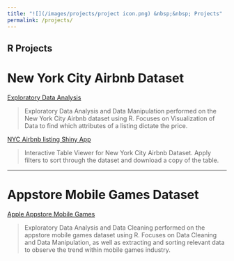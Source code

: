 ```yaml
---
title: "![](/images/projects/project icon.png) &nbsp;&nbsp; Projects"
permalink: /projects/
---
```

__R Projects__    
-----

# New York City Airbnb Dataset

[Exploratory Data Analysis](/nyc_airbnb/)
> Exploratory Data Analysis and Data Manipulation performed on the New York City Airbnb dataset using R.
> Focuses on Visualization of Data to find which attributes of a listing dictate the price.

[NYC Airbnb listing Shiny App](https://junsu-ku.shinyapps.io/listing_viewer_shiny_app/)
> Interactive Table Viewer for New York City Airbnb Dataset.
> Apply filters to sort through the dataset and download a copy of the table.

-----

# Appstore Mobile Games Dataset

[Apple Appstore Mobile Games](/appstore/)
> Exploratory Data Analysis and Data Cleaning performed on the appstore mobile games dataset using R.
> Focuses on Data Cleaning and Data Manipulation, as well as extracting and sorting relevant data to observe the trend within mobile games industry.
